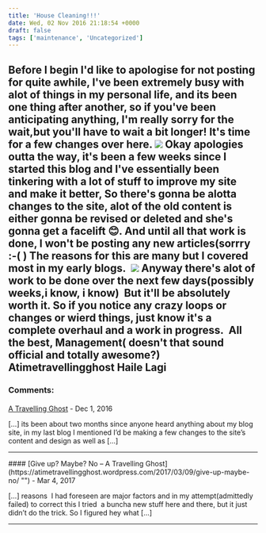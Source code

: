 ```yaml
---
title: 'House Cleaning!!!'
date: Wed, 02 Nov 2016 21:18:54 +0000
draft: false
tags: ['maintenance', 'Uncategorized']
---
```


Before I begin I'd like to apologise for not posting for quite awhile, I've been extremely busy with alot of things in my personal life, and its been one thing after another, so if you've been anticipating anything, I'm really sorry for the wait,but you'll have to wait a bit longer! It's time for a few changes over here. ![](http://i0.wp.com/atimetravellingghost.files.wordpress.com/2016/11/wp-1478121155023.jpg?w=792) Okay apologies outta the way, it's been a few weeks since I started this blog and I've essentially been tinkering with a lot of stuff to improve my site and make it better, So there's gonna be alotta changes to the site, alot of the old content is either gonna be revised or deleted and she's gonna get a facelift 😊. And until all that work is done, I won't be posting any new articles(sorrry :-( ) The reasons for this are many but I covered most in my early blogs.  [![](http://atimetravellingghost.files.wordpress.com/2016/11/wp-1478120878324.png)](http://atimetravellingghost.files.wordpress.com/2016/11/wp-1478120878324.png) Anyway there's alot of work to be done over the next few days(possibly weeks,i know, i know)  But it'll be absolutely worth it. So if you notice any crazy loops or changes or wierd things, just know it's a complete overhaul and a work in progress.  All the best, Management( doesn't that sound official and totally awesome?)  Atimetravellingghost Haile Lagi
---
### Comments:
#### 
[A Travelling Ghost](https://atimetravellingghost.wordpress.com/2016/12/19/92/ "") - <time datetime="2016-12-19 19:01:59">Dec 1, 2016</time>

\[…\] its been about two months since anyone heard anything about my blog site, in my last blog I mentioned I’d be making a few changes to the site’s content and design as well as \[…\]
<hr />
#### 
[Give up? Maybe? No &#8211; A Travelling Ghost](https://atimetravellingghost.wordpress.com/2017/03/09/give-up-maybe-no/ "") - <time datetime="2017-03-09 00:01:01">Mar 4, 2017</time>

\[…\] reasons  I had foreseen are major factors and in my attempt(admittedly failed) to correct this I tried  a buncha new stuff here and there, but it just didn’t do the trick. So I figured hey what \[…\]
<hr />
